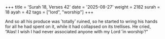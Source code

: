 +++
title = 'Surah 18, Verses 42'
date = '2025-08-27'
weight = 2182
surah = 18
ayah = 42
tags = ["lord", "worship"]
+++

And so all his produce was ˹totally˺ ruined, so he started to wring his hands for all he had spent on it, while it had collapsed on its trellises. He cried, “Alas! I wish I had never associated anyone with my Lord ˹in worship˺!”